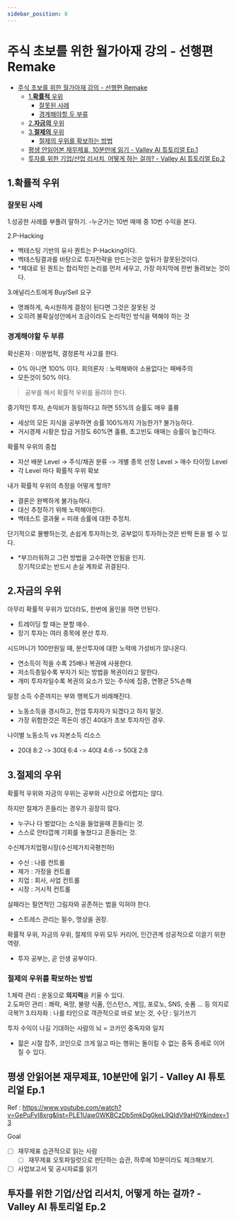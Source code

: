 ```yaml
---
sidebar_position: 8
---
```


# 주식 초보를 위한 월가아재 강의 - 선행편 Remake

- [주식 초보를 위한 월가아재 강의 - 선행편 Remake](#주식-초보를-위한-월가아재-강의---선행편-remake)
  - [1.**확률적** 우위](#1확률적-우위)
    - [잘못된 사례](#잘못된-사례)
    - [경계해야할 두 부류](#경계해야할-두-부류)
  - [2.**자금의** 우위](#2자금의-우위)
  - [3.**절제의** 우위](#3절제의-우위)
    - [절제의 우위를 확보하는 방법](#절제의-우위를-확보하는-방법)
  - [평생 안읽어본 재무제표, 10분만에 읽기 - Valley AI 튜토리얼 Ep.1](#평생-안읽어본-재무제표-10분만에-읽기---valley-ai-튜토리얼-ep1)
  - [투자를 위한 기업/산업 리서치, 어떻게 하는 걸까? - Valley AI 튜토리얼 Ep.2](#투자를-위한-기업산업-리서치-어떻게-하는-걸까---valley-ai-튜토리얼-ep2)



## 1.**확률적** 우위  

### 잘못된 사례  

1.성공한 사례를 부풀려 말하기. 
-누군가는 10번 매매 중 10번 수익을 본다. 

2.P-Hacking  
- 백테스팅 기반의 유사 퀀트는 P-Hacking이다.   
- 백테스팅결과를 바탕으로 투자전략을 만드는것은 앞뒤가 잘못된것이다.   
- *제대로 된 퀀트는 합리적인 논리를 먼저 세우고, 가장 마지막에 한번 돌려보는 것이다.   

3.애널리스트에게 Buy/Sell 요구  
- 명쾌하게, 속시원하게 결정이 된다면 그것은 잘못된 것
- 오히려 불확실성안에서 조금이라도 논리적인 방식을 택해야 하는 것

### 경계해야할 두 부류  

확신론자 : 이분법적, 결정론적 사고를 한다.  
- 0% 아니면 100% 이다. 
회의론자 : 노력해봐야 소용없다는 패배주의   
- 모든것이 50% 이다.  

>공부를 해서 확률적 우위를 올려야 한다.   

중기적인 투자, 손익비가 동일하다고 하면 55%의 승률도 매우 훌륭 
- 세상의 모든 지식을 공부하면 승률 100%까지 가능한가? 불가능하다.  
- 거시경제 시황은 탑급 거장도 60%면 훌륭, 초고빈도 매매는 승률이 높긴하다.  

확률적 우위의 중첩
- 자산 배분 Level -> 주식/채권 분류 -> 개별 종목 선정 Level > 매수 타이밍 Level 
- 각 Level 마다 확률적 우위 확보  

내가 확률적 우위의 측정을 어떻게 할까?  
- 결론은 완벽하게 불가능하다.   
- 대신 추정하기 위해 노력해야한다. 
- 백테스트 결과물 = 미래 승률에 대한 추정치.   

단기적으로 몰빵하는것, 손쉽게 투자하는것, 공부없이 투자하는것은 반짝 돈을 벌 수 있다.   
- *부끄러워하고 그런 방법을 고수하면 안됨을 인지.  
장기적으로는 반드시 손실 계좌로 귀결된다.   

## 2.**자금의** 우위  

아무리 확률적 우위가 있더라도, 한번에 올인을 하면 안된다.  
- 트레이딩 할 때는 분할 매수.  
- 장기 투자는 여러 종목에 분산 투자.  

시드머니가 100만원일 때, 분산투자에 대한 노력에 가성비가 않나온다.  
- 연소득이 적을 수록 25배나 복권에 사용한다.  
- 저소득층일수록 부자가 되는 방법을 복권이라고 말한다.  
- 개미 투자자일수록 복권의 요소가 있는 주식에 집중, 연평균 5%손해   

일정 소득 수준까지는 부와 행복도가 비례해진다.  
- 노동소득을 경시하고, 전업 투자자가 되겠다고 하지 말것.  
- 가장 위험한것은 목돈이 생긴 40대가 초보 투자자인 경우.  

나이별 노동소득 vs 자본소득 리소스  
- 20대 8:2 -> 30대 6:4 -> 40대 4:6 -> 50대 2:8  

## 3.**절제의** 우위    

확률적 우위와 자금의 우위는 공부와 시간으로 어렵지는 않다.   

하지만 절제가 흔들리는 경우가 굉장히 많다.  
- 누구나 다 벌었다는 소식을 들었을때 흔들리는 것.  
- 스스로 안타깝께 기회를 놓쳤다고 흔들리는 것.  

수신제가치업평시장(수신제가치국평천하)  
- 수신 : 나를 컨트롤 
- 제가 : 가정을 컨트롤 
- 치업 : 회사, 사업 컨트롤  
- 시장 : 거시적 컨트롤   

실패라는 필연적인 그림자와 공존하는 법을 익혀야 한다.  
- 스트레스 관리는 필수, 명상을 권장.  

확률적 우위, 자금의 우위, 절제의 우위 모두 커리어, 인간관계 성공적으로 이끌기 위한 역량.  
- 투자 공부는, 곧 인생 공부이다.  

### 절제의 우위를 확보하는 방법    

1.체력 관리 : 운동으로 **의지력**을 키울 수 있다.  
2.도파민 관리 : 쾌락, 욕망, 불량 식품, 인스턴스, 게임, 포로노, SNS, 숏폼 ... 등 의지로 극복?! 
3.타자화 : 나를 타인으로 객관적으로 바로 보는 것, 수단 : 일기쓰기  

투자 수익이 나길 기대하는 사람의 뇌 = 코카인 중독자와 일치  
- 젊은 시절 잡주, 코인으로 크게 잃고 따는 행위는 돌이킬 수 없는 중독 증세로 이어질 수 있다.  



## 평생 안읽어본 재무제표, 10분만에 읽기 - Valley AI 튜토리얼 Ep.1  

Ref : https://www.youtube.com/watch?v=GePuFvI8xrg&list=PLE1Uaw0WKBCzDb5mkDg0keL9QldV9aH0Y&index=13  

Goal  
- [ ] 재무제표 습관적으로 읽는 사람  
  - [ ] 재무제표 오토파일럿으로 판단하는 습관, 하루에 10분이라도 체크해보기.     
- [ ] 사업보고서 및 공시자료를 읽기  

## 투자를 위한 기업/산업 리서치, 어떻게 하는 걸까? - Valley AI 튜토리얼 Ep.2   


